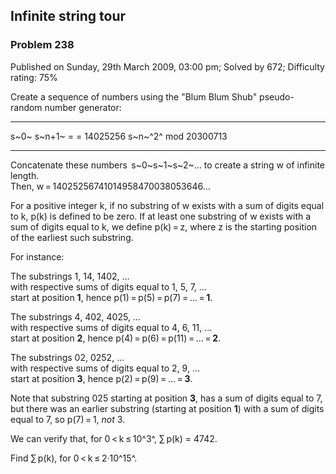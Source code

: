 Infinite string tour
--------------------

### Problem 238

Published on Sunday, 29th March 2009, 03:00 pm; Solved by 672;
Difficulty rating: 75%

Create a sequence of numbers using the "Blum Blum Shub" pseudo-random
number generator:

  ------------------------ ------------------------ ------------------------
  s~0~                     s~n+1~
  =                        =
  14025256                 s~n~^2^ mod 20300713
  ------------------------ ------------------------ ------------------------

Concatenate these numbers  s~0~s~1~s~2~… to create a string w of
infinite length.\
 Then, w = 14025256741014958470038053646…

For a positive integer k, if no substring of w exists with a sum of
digits equal to k, p(k) is defined to be zero. If at least one substring
of w exists with a sum of digits equal to k, we define p(k) = z, where z
is the starting position of the earliest such substring.

For instance:

The substrings 1, 14, 1402, …\
 with respective sums of digits equal to 1, 5, 7, …\
 start at position **1**, hence p(1) = p(5) = p(7) = … = **1**.

The substrings 4, 402, 4025, …\
 with respective sums of digits equal to 4, 6, 11, …\
 start at position **2**, hence p(4) = p(6) = p(11) = … = **2**.

The substrings 02, 0252, …\
 with respective sums of digits equal to 2, 9, …\
 start at position **3**, hence p(2) = p(9) = … = **3**.

Note that substring 025 starting at position **3**, has a sum of digits
equal to 7, but there was an earlier substring (starting at position
**1**) with a sum of digits equal to 7, so p(7) = 1, *not* 3.

We can verify that, for 0 \< k ≤ 10^3^, ∑ p(k) = 4742.

Find ∑ p(k), for 0 \< k ≤ 2·10^15^.
